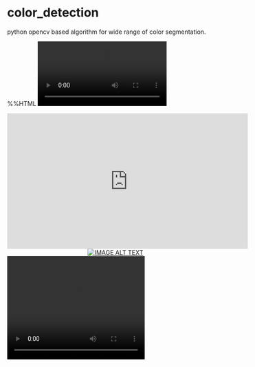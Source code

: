 # color_detection
python opencv based algorithm for wide range of color segmentation.

%%HTML
<video controls autoplay>
    <source src="video/color_object1.mp4" type="video/mp4"/>
</video>
<vid src="https://github.com/rohitsrivastava78/color_detection/blob/master/video/color_object1.mp4" style=" width:100px ; height:100px " />
<iframe width="560" height="315" src="https://www.youtube.com/embed/dQw4w9WgXcQ" frameborder="0" allow="autoplay; encrypted-media" allowfullscreen></iframe>
<div align="center">
  <a href="https://github.com/rohitsrivastava78/color_detection/blob/master/video/color_object1.mp4"><img src="https://img.youtube.com/vi/YOUTUBE_VIDEO_ID_HERE/0.jpg" alt="IMAGE ALT TEXT"></a>
</div>
<video width="320" height="240" controls>
  <source src="video/color_object1.mp4" type="video/mp4">
</video>


